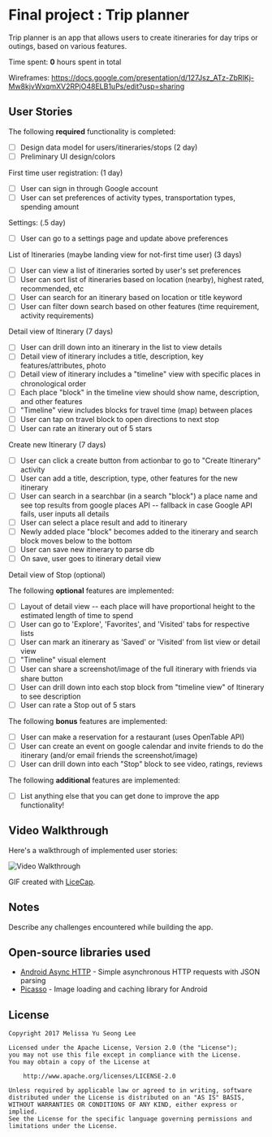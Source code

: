 # Final project : Trip planner

Trip planner is an app that allows users to create itineraries for day trips or outings, based on various features.

Time spent: **0** hours spent in total

Wireframes: https://docs.google.com/presentation/d/127Jsz_ATz-ZbRIKj-Mw8kjvWxqmXV2RPjO48ELB1uPs/edit?usp=sharing

## User Stories

The following **required** functionality is completed:

* [ ]   Design data model for users/itineraries/stops (2 day)
* [ ]   Preliminary UI design/colors

First time user registration: (1 day)
* [ ]   User can sign in through Google account
* [ ]   User can set preferences of activity types, transportation types, spending amount

Settings: (.5 day)
* [ ]   User can go to a settings page and update above preferences

List of Itineraries (maybe landing view for not-first time user) (3 days)
* [ ]	User can view a list of itineraries sorted by user's set preferences
* [ ]   User can sort list of itineraries based on location (nearby), highest rated, recommended, etc
* [ ]	User can search for an itinerary based on location or title keyword
* [ ]   User can filter down search based on other features (time requirement, activity requirements)

Detail view of Itinerary (7 days)
* [ ]   User can drill down into an itinerary in the list to view details
* [ ]   Detail view of itinerary includes a title, description, key features/attributes, photo
* [ ]   Detail view of itinerary includes a "timeline" view with specific places in chronological order
* [ ]   Each place "block" in the timeline view should show name, description, and other features
* [ ]   "Timeline" view includes blocks for travel time (map) between places
* [ ]   User can tap on travel block to open directions to next stop
* [ ]   User can rate an itinerary out of 5 stars

Create new Itinerary (7 days)
* [ ]   User can click a create button from actionbar to go to "Create Itinerary" activity
* [ ]   User can add a title, description, type, other features for the new itinerary
* [ ]   User can search in a searchbar (in a search "block") a place name and see top results from google places API
        -- fallback in case Google API fails, user inputs all details
* [ ]   User can select a place result and add to itinerary
* [ ]   Newly added place "block" becomes added to the itinerary and search block moves below to the bottom
* [ ]   User can save new itinerary to parse db
* [ ]   On save, user goes to itinerary detail view

Detail view of Stop (optional)

The following **optional** features are implemented:

* [ ]   Layout of detail view -- each place will have proportional height to the estimated length of time to spend
* [ ]   User can go to 'Explore', 'Favorites', and 'Visited' tabs for respective lists
* [ ]   User can mark an itinerary as 'Saved' or 'Visited' from list view or detail view
* [ ]   "Timeline" visual element
* [ ]   User can share a screenshot/image of the full itinerary with friends via share button
* [ ]   User can drill down into each stop block from "timeline view" of Itinerary to see description
* [ ]   User can rate a Stop out of 5 stars

The following **bonus** features are implemented:

* [ ]   User can make a reservation for a restaurant (uses OpenTable API)
* [ ]   User can create an event on google calendar and invite friends to do the itinerary (and/or email friends the screenshot/image)
* [ ]   User can drill down into each "Stop" block to see video, ratings, reviews

The following **additional** features are implemented:

* [ ] List anything else that you can get done to improve the app functionality!

## Video Walkthrough

Here's a walkthrough of implemented user stories:

<img src='http://i.imgur.com/link/to/your/gif/file.gif' title='Video Walkthrough' width='' alt='Video Walkthrough' />

GIF created with [LiceCap](http://www.cockos.com/licecap/).

## Notes

Describe any challenges encountered while building the app.

## Open-source libraries used

- [Android Async HTTP](https://github.com/loopj/android-async-http) - Simple asynchronous HTTP requests with JSON parsing
- [Picasso](http://square.github.io/picasso/) - Image loading and caching library for Android

## License

    Copyright 2017 Melissa Yu Seong Lee

    Licensed under the Apache License, Version 2.0 (the "License");
    you may not use this file except in compliance with the License.
    You may obtain a copy of the License at

        http://www.apache.org/licenses/LICENSE-2.0

    Unless required by applicable law or agreed to in writing, software
    distributed under the License is distributed on an "AS IS" BASIS,
    WITHOUT WARRANTIES OR CONDITIONS OF ANY KIND, either express or implied.
    See the License for the specific language governing permissions and
    limitations under the License.
